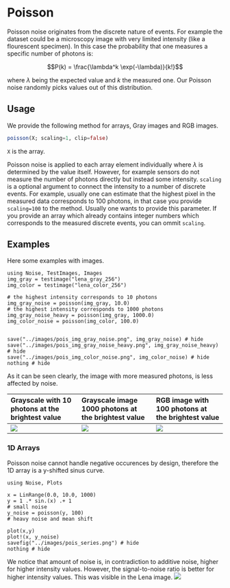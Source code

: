 # Poisson
Poisson noise originates from the discrete nature of events.
For example the dataset could be a microscopy image with
very limited intensity (like a flourescent specimen). 
In this case the probability that one measures a specific number of photons is:

$$P(k) = \frac{\lambda^k \exp(-\lambda)}{k!}$$

where $\lambda$ being the expected value and $k$ the measured one.
Our Poisson noise randomly picks values out of this distribution.

## Usage
We provide the following method for arrays, Gray images and RGB images.
```julia
poisson(X; scaling=1, clip=false)
```
`X` is the array. 

Poisson noise is applied to each array element individually where $\lambda$ is determined by the value itself. 
However, for example sensors do not measure the number of photons directly but instead some intensity. 
`scaling` is a optional argument to connect the intensity to a number of discrete events.
For example, usually one can estimate that the highest pixel in the measured data corresponds to 100 photons, in that case you provide `scaling=100` to the method.
Usually one wants to provide this parameter. If you provide an array which already contains integer numbers which corresponds to the measured discrete events, 
you can ommit `scaling`.


## Examples
Here some examples with images.

```@example; output=False
using Noise, TestImages, Images
img_gray = testimage("lena_gray_256")
img_color = testimage("lena_color_256")

# the highest intensity corresponds to 10 photons
img_gray_noise = poisson(img_gray, 10.0)
# the highest intensity corresponds to 1000 photons
img_gray_noise_heavy = poisson(img_gray, 1000.0)
img_color_noise = poisson(img_color, 100.0)


save("../images/pois_img_gray_noise.png", img_gray_noise) # hide
save("../images/pois_img_gray_noise_heavy.png", img_gray_noise_heavy) # hide
save("../images/pois_img_color_noise.png", img_color_noise) # hide
nothing # hide
```

As it can be seen clearly, the image with more measured photons, is less affected by noise.

| Grayscale with 10 photons at the brightest value | Grayscale image 1000 photons at the brightest value   | RGB image with 100 photons at the brightest value       |
|:------------------------------------------------ |:----------------------------------------------------- |:------------------------------------------------------- |
| ![](../images/pois_img_gray_noise.png)  | ![](../images/pois_img_gray_noise_heavy.png) | ![](../images/pois_img_color_noise.png)        |

### 1D Arrays 
Poisson noise cannot handle negative occurences by design, therefore the 1D array is a y-shifted sinus curve.
```@example
using Noise, Plots

x = LinRange(0.0, 10.0, 1000)
y = 1 .* sin.(x) .+ 1
# small noise
y_noise = poisson(y, 100)
# heavy noise and mean shift

plot(x,y)
plot!(x, y_noise)
savefig("../images/pois_series.png") # hide
nothing # hide
```

We notice that amount of noise is, in contradiction to additive noise, higher for higher intensity values.
However, the signal-to-noise ratio is better for higher intensity values. This was visible in the Lena image.
![](../images/pois_series.png)
